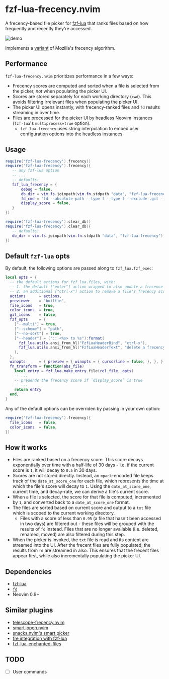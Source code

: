 # fzf-lua-frecency.nvim

A frecency-based file picker for [fzf-lua](https://github.com/ibhagwan/fzf-lua) that ranks files based on how frequently and recently they're accessed.

![demo](https://elanmed.dev/nvim-plugins/fzf-lua-frecency.png)

Implements a [variant](https://wiki.mozilla.org/User:Jesse/NewFrecency) of Mozilla's frecency algorithm.

## Performance
`fzf-lua-frecency.nvim` prioritizes performance in a few ways:

- Frecency scores are computed and sorted when a file is selected from the picker, _not_ when populating the picker UI.
- Scores are stored separately for each working directory (`cwd`). This avoids filtering irrelevant files when populating the picker UI.
- The picker UI opens instantly, with frecency-ranked files and `fd` results streaming in over time.
- Files are processed for the picker UI by headless Neovim instances (`fzf-lua`'s `multiprocess=true` option). 
  - `fzf-lua-frecency` uses string interpolation to embed user configuration options into the headless instances

## Usage

```lua
require('fzf-lua-frecency').frecency()
require('fzf-lua-frecency').frecency({
   -- any fzf-lua option
   -- ...
   -- defaults:
   fzf_lua_frecency = {
       debug = false,
       db_dir = vim.fs.joinpath(vim.fn.stdpath "data", "fzf-lua-frecency")),
       fd_cmd = "fd --absolute-path --type f --type l --exclude .git --base-directory [cwd]" -- where cwd is opts.cwd provided to fzf-lua, or vim.fn.getcwd()
       display_score = false,
   }
})
```

```lua
require('fzf-lua-frecency').clear_db()
require('fzf-lua-frecency').clear_db({
   -- defaults:
   db_dir = vim.fs.joinpath(vim.fn.stdpath "data", "fzf-lua-frecency"))
})
```

## Default `fzf-lua` opts

By default, the following options are passed along to `fzf_lua.fzf_exec`:

```lua
local opts = {
  -- the default actions for fzf_lua.files, with:
  -- 1. the default ["enter"] action wrapped to also update a frecence score
  -- 2. an additional ["ctrl-x"] action to remove a file's frecency score
  actions      = actions, 
  previewer    = "builtin",
  file_icons   = true,
  color_icons  = true,
  git_icons    = false,
  fzf_opts     = {
    ["--multi"] = true,
    ["--scheme"] = "path",
    ["--no-sort"] = true,
    ["--header"] = (":: <%s> to %s"):format(
      fzf_lua.utils.ansi_from_hl("FzfLuaHeaderBind", "ctrl-x"),
      fzf_lua.utils.ansi_from_hl("FzfLuaHeaderText", "delete a frecency score")
    ),
  },
  winopts      = { preview = { winopts = { cursorline = false, }, }, },
  fn_transform = function(abs_file)
    local entry = fzf_lua.make_entry.file(rel_file, opts)
    -- ...
    -- prepends the frecency score if `display_score` is true
    -- ...
    return entry
  end,
}
```

Any of the default options can be overriden by passing in your own option:

```lua
require('fzf-lua-frecency').frecency({
  file_icons   = false,
  color_icons  = false,
})
```

## How it works
- Files are ranked based on a frecency score. This score decays exponentially over time with a half-life of 30 days - i.e. if the current score is `1`, it will decay to `0.5` in 30 days.
- Scores are not stored directly. Instead, an `mpack`-encoded file keeps track of the `date_at_score_one` for each file, which represents the time at which the file's score will decay to `1`. Using the `date_at_score_one`, current time, and decay-rate, we can derive a file's current score.
- When a file is selected, the score for that file is computed, incremented by `1`, and converted back to a `date_at_score_one` format.
- The files are sorted based on current score and output to a `txt` file which is scoped to the current working directory.
  - Files with a score of less than `0.95` (a file that hasn't been accessed in two days) are filtered out - these files will be grouped with the results of `fd` instead. Files that are no longer available (i.e. deleted, renamed, moved) are also filtered during this step.
- When the picker is invoked, the `txt` file is read and its content are streamed into the UI. After the frecent files are fully populated, the results from `fd` are streamed in also. This ensures that the frecent files appear first, while also incrementally populating the picker UI.

## Dependencies

- [fzf-lua](https://github.com/ibhagwan/fzf-lua)
- [`fd`](https://github.com/sharkdp/fd)
- Neovim 0.9+

## Similar plugins
- [telescope-frecency.nvim](https://github.com/nvim-telescope/telescope-frecency.nvim)
- [smart-open.nvim](https://github.com/danielfalk/smart-open.nvim)
- [snacks.nvim's smart picker](https://github.com/folke/snacks.nvim/blob/main/docs/picker.md#smart)
- [fre integration with fzf-lua](https://github.com/ibhagwan/fzf-lua/discussions/2174)
- [fzf-lua-enchanted-files](https://github.com/otavioschwanck/fzf-lua-enchanted-files)

## TODO
- [ ] User commands
